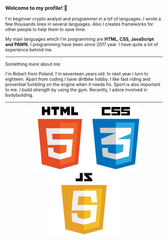 ### Welcome to my profile! 👋
I'm beginner crypto analyst and programmer in a lof of languages. I wrote a few thousands lines in several languages. Also I creates frameworks for other people to help them to save time.

My main languages which I'm programming are **HTML, CSS, JavaScript and PAWN.** I programming have been since 2017 year. I have quite a lot of experience behind me.  

---

Something more about me:

I'm Robert from Poland. I'm seventeen years old. In next year i turn to eighteen. Apart from coding I have dirtbike hobby. I like fast riding and proverbial fumbling on the engine when it needs fix. Sport is also important to me. I build strength by using the gym. Recently, I adore involved in bodybuilding.

---

<div style="display: inline-block;" align="center">
  <img src="html.png" alt="HTML5" width="200" height="200" />
  <img src="css.png" alt="CSS" width="150" height="200" />
  <img src="js2.png" alt="JavaScript" width="220" height="210" />
</div>
